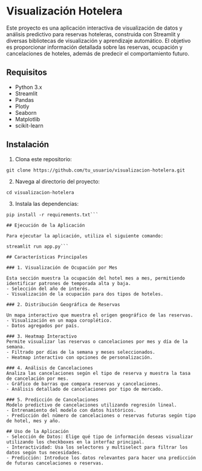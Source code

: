 # Visualización Hotelera
Este proyecto es una aplicación interactiva de visualización de datos y análisis predictivo para reservas hoteleras, construida con Streamlit y diversas bibliotecas de visualización y aprendizaje automático. El objetivo es proporcionar información detallada sobre las reservas, ocupación y cancelaciones de hoteles, además de predecir el comportamiento futuro.

## Requisitos
- Python 3.x
- Streamlit
- Pandas
- Plotly
- Seaborn
- Matplotlib
- scikit-learn

## Instalación

1. Clona este repositorio:
```
git clone https://github.com/tu_usuario/visualizacion-hotelera.git
```
2. Navega al directorio del proyecto:
```
cd visualizacion-hotelera
```
3. Instala las dependencias:
```
pip install -r requirements.txt```

## Ejecución de la Aplicación

Para ejecutar la aplicación, utiliza el siguiente comando:

streamlit run app.py```

## Características Principales

### 1. Visualización de Ocupación por Mes

Esta sección muestra la ocupación del hotel mes a mes, permitiendo identificar patrones de temporada alta y baja.
- Selección del año de interés.
- Visualización de la ocupación para dos tipos de hoteles.

### 2. Distribución Geográfica de Reservas

Un mapa interactivo que muestra el origen geográfico de las reservas.
- Visualización en un mapa coroplético.
- Datos agregados por país.

### 3. Heatmap Interactivo
Permite visualizar las reservas o cancelaciones por mes y día de la semana.
- Filtrado por días de la semana y meses seleccionados.
- Heatmap interactivo con opciones de personalización.

### 4. Análisis de Cancelaciones
Analiza las cancelaciones según el tipo de reserva y muestra la tasa de cancelación por mes.
- Gráfico de barras que compara reservas y cancelaciones.
- Análisis detallado de cancelaciones por tipo de mercado.

### 5. Predicción de Cancelaciones
Modelo predictivo de cancelaciones utilizando regresión lineal.
- Entrenamiento del modelo con datos históricos.
- Predicción del número de cancelaciones o reservas futuras según tipo de hotel, mes y año.

## Uso de la Aplicación
- Selección de Datos: Elige qué tipo de información deseas visualizar utilizando los checkboxes en la interfaz principal.
- Interactividad: Usa los selectores y multiselect para filtrar los datos según tus necesidades.
- Predicción: Introduce los datos relevantes para hacer una predicción de futuras cancelaciones o reservas.
